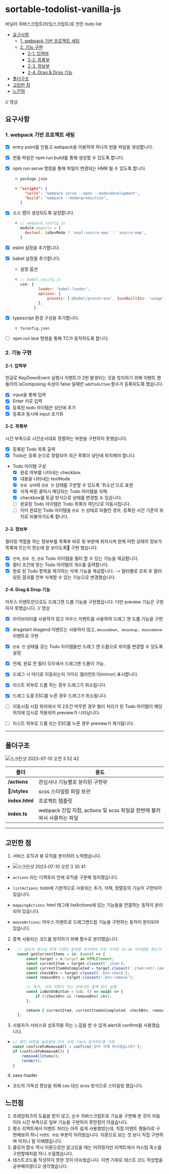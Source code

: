 # sortable-todolist-vanilla-js
바닐라 자바스크립트(타입스크립트)로 만든 todo list

* [요구사항](#요구사항)
    + [1. webpack 기반 프로젝트 세팅](#1-webpack-기반-프로젝트-세팅)
    + [2. 기능 구현](#2-기능-구현)
      + [2-1. 입력부](#2-1-입력부)
      + [2-2. 목록부](#2-2-목록부)
      + [2-3. 정보부](#2-3-정보부)
      + [2-4. Drag & Drop 기능](#2-4-Drag-&-Drop-기능)
* [폴더구조](#폴더구조)
* [고민한 점](#고민한-점)
* [느낀점](#느낀점)


// 영상

## 요구사항

### 1. webpack 기반 프로젝트 세팅
- [x] entry point를 만들고 webpack을 이용하여 하나의 번들 파일을 생성합니다.
- [x] 번들 파일은 npm run build를 통해 생성할 수 있도록 합니다.
- [x] npm run serve 명령을 통해 파일이 변경되는 HMR 될 수 있도록 합니다.
  - `package.json`
  - ```json
    "scripts": {
      "serve": "webpack serve --open --mode=development",
      "build": "webpack --mode=production",
    }
    ```
- [x] 소스 맵이 생성되도록 설정합니다.
  - ```javascript
    // webpack.config.js
    module.exports = {
      devtool: isDevMode ? 'eval-source-map' : 'source-map',
    }
    ```  
- [x] eslint 설정을 추가합니다.
- [x] babel 설정을 추가합니다.
  - 설정 옵션
  - ```javascript
    // babel.conifg.js
    use: {
            loader: 'babel-loader',
            options: {
                presets: ['@babel/preset-env', {useBuiltIns: 'usage',}],
            },
          },
    ```
- [x] typescript 환경 구성을 추가합니다.
  - `tsconfig.json`
- [ ] npm run test 명령을 통해 TC가 동작하도록 합니다.


### 2. 기능 구현
#### 2-1. 입력부
한글로 KeyDownEvent 실행시 이벤트가 2번 발생되는 것을 방지하기 위해 이벤트 핸들러의 isComposing 속성이 false 일때만 `addTodoItem` 함수가 등록되도록 했습니다.
  - [x] input을 통해 입력
  - [x] Enter 키로 입력
  - [x] 등록된 todo 아이템은 상단에 추가
  - [x] 등록과 동시에 input 초기회

#### 2-2. 목록부
시간 부족으로 시간순서대로 정렬하는 부분을 구현하지 못했습니다.
  - [x] 등록된 Todo 목록 출력
  - [x] Todo는 등록 순으로 정렬되어 최근 목록이 상단에 위치해야 합니다.
  - Todo 아이템 구성
    - [x] 완료 여부를 나타내는 checkbox
    - [x] 내용을 나타내는 textNode
    - [x] `완료 상태`와 `완료 전` 상태를 구분할 수 있도록 '취소선'으로 표현
    - [x] 삭제 버튼 클릭시 해당되는 Todo 아이템을 삭제.
    - [x] checkbox를 토글 방식으로 상태를 변경할 수 있습니다.
    - [ ] 완료된 Todo 아이템은 Todo 목록의 하단으로 이동시킵니다.
    - [ ] 이미 완료된 Todo 아이템을 `완료 전` 상태로 되돌린 경우, 등록된 시간 기준의 위치로 되돌아가도록 합니다.

#### 2-3. 정보부
필터링 역할을 하는 정보부를 목록부 바로 윗 부분에 위치시켜 현재 어떤 상태의 정보가 목록에 뜨는지 한눈에 잘 보이도록 구현 했습니다.
  - [x] `전체`, `완료 전`, `완료` Todo 아이템을 필터 할 수 있는 기능을 제공합니다.
  - [x] 필터 조건에 맞는 Todo 아이템의 개수를 출력합니다.
  - [x] 완료 된 Todo 항목을 제거하는 삭제 기능을 제공합니다. -> 필터별로 조회 후 필터링된 결과를 전부 삭제할 수 있는 기능으로 변경했습니다.

#### 2-4. Drag & Drop 기능
마우스 이벤트만으로도 드래그앤 드롭 기능을 구현했습니다. 다만 preview 기능은 구현하지 못했습니다.
// 영상
  - [x] 라이브러리를 사용하지 않고 마우스 이벤트를 사용하여 드래그 앤 드롭 기능을 구현
  - [x] dragstart dragend 이벤트는 사용하지 않고, `mousedown, mouseup, mousemove` 이벤트로 구현
  - [x] `완료 전` 상태를 갖는 Todo 아이템들만 드래그 앤 드롭으로 위치를 변경할 수 있도록 설정
  - [x] 전체, 완료 전 필터 모두에서 드래그앤 드롭이 가능.
  - [x] 드래그 시 어디로 이동되는지 가이드 엘리먼트가(mirror) 표시합니다.
  - [x] 리스트 외부로 드롭 하는 경우 드래그가 취소됩니다.
  - [x] 드래그 도중 ESC를 누른 경우 드래그가 취소됩니다.
  - [ ] 이동시킬 시킬 위치에서 약 2초간 머무른 경우 블러 처리가 된 Todo 아이템이 해당 위치에 임시로 적용되어 preview가 나타납니다.
  - [ ] 리스트 외부로 드롭 또는 ESC를 누른 경우 preview가 제거됩니다.


***


## 폴더구조
![스크린샷 2023-07-10 오전 3 52 42](https://github.com/jasmine-my/sortable-todolist-vanilla-js/assets/83268528/730e1aba-b63a-44af-b12e-3f751bc83631)


| 폴더           | 용도                                                                                        |
| -------------- | --------------------------------------------------------------------- |
| **/actions**    | 관심사나 기능별로 분리된 구현부                                               |
| **/styles**      | scss 스타일링 파일 보관             |
| **index.html**   | 프로젝트 템플릿  |
| **index.ts**   | webpack 진입 지점, actions 및 scss 파일을 한번에 불러와서 사용하는 파일 |



***


## 고민한 점
1. 서비스 로직과 뷰 로직을 분리하려 노력했습니다.
  - ![스크린샷 2023-07-10 오전 3 35 41](https://github.com/jasmine-my/sortable-todolist-vanilla-js/assets/83268528/0a1420b7-b395-45d1-b54d-6ecf0e92c2b3)

  - `actions` 라는 디렉토리 안에 로직을 구분해 정리했습니다.
  - `listActions`: todo에 기본적으로 사용되는 추가, 삭제, 정렬등의 기능이 구현되어 있습니다.
  - `mappingActions`: html 태그에 listActions에 있는 기능들을 연결하는 동작이 분리되어 있습니다.
  - `mouseActions`: 마우스 이벤트로 드래그앤드랍 기능을 구현하는 동작이 분리되어 있습니다.
    
2. 중복 사용되는 코드를 방지하기 위해 함수로 분리했습니다.
  - ```javascript
      // 클로저 함수로 현재 이벤트 발생한 위치에서 가장 가까운 to-do 아이템을 찾는다.
      const getCurrentItems = (e: Event) => {
          const target = e.target as HTMLElement;
          const currentItem = target.closest('.item');
          const currentItemUnCompleted = target.closest('.item:not(.completed)');
          const checkBtn = target.closest('.btn-check');
          const removeBtn = target.closest('.btn-remove');
      
          // 체크, 삭제 버튼이 아닌 곳에서만 콜백 함수 실행
          const isNotOnButton = (cb: () => void) => {
              if (!checkBtn && !removeBtn) cb();
          };
      
          return { currentItem, currentItemUnCompleted, checkBtn, removeBtn, isNotOnButton };
      };
    ```     
3. 사용자가 서비스와 상호작용 하는 느낌을 받 수 있게 alert과 confirm을 사용했습니다.
  - ```javascript
    // 확인 버튼을 눌렀을때 모두 삭제 기능이 동작하도록 구현.
    const confirmToRemoveAll = confirm('모두 삭제 하시겠습니까?');
    if (confirmToRemoveAll) {
        removeAllItems();
        render();
    }
    ```

4. sass-loader
  - 코드의 가독성 향상을 위해 css 대신 scss 방식으로 스타일링 했습니다.


## 느낀점
1. 프레임워크의 도움을 받지 않고, 순수 자바스크립트로 기능을 구현해 본 것이 처음이라 시간 부족으로 일부 기능을 구현하지 못한점이 아쉽습니다.
2. 평소 리액트에서 이벤트 처리는 아주 쉽게 사용했었는데, 직접 이벤트 핸들러로 구현해보려 하니 `이벤트 위임` 부분이 어려웠습니다. 이론으로 보는 것 보다 직접 구현하며 익히니 잘 이해됐습니다.
3. 클로저 함수 역시 이론으로만 알고있을 때는 어려웠지만 리액트에서 커스텀 훅스를 구현할때처럼 하니 수월했습니다.
4. 테스트코드를 작성하지 못한 것이 아쉬웠습니다. 이번 기회로 테스트 코드 작성법을 공부해야겠다고 생각했습니다.
